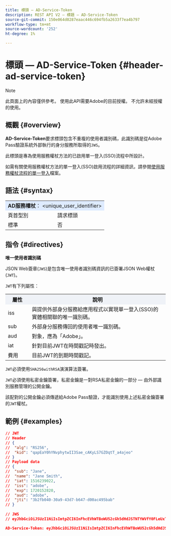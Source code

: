 ```yaml
---
title: 標頭 — AD-Service-Token
description: REST API V2 — 標題 — AD-Service-Token
source-git-commit: 150e064d0287eaac446c694fb5a2633f7ea4b797
workflow-type: tm+mt
source-wordcount: '252'
ht-degree: 1%

---
```



# 標頭 — AD-Service-Token {#header-ad-service-token}

>[!NOTE]
>
> 此頁面上的內容僅供參考。 使用此API需要Adobe的目前授權。 不允許未經授權的使用。

## 概觀 {#overview}

<b>AD-Service-Token</b>要求標頭包含不重複的使用者識別碼，此識別碼是從Adobe Pass驗證系統外部執行的身分服務所取得的`JWS`。

此標頭是專為使用服務權杖方法的已啟用單一登入(SSO)流程中所設計。

如需有關使用服務權杖方法的單一登入(SSO)啟用流程的詳細資訊，請參閱[使用服務權杖流程的單一登入](../../flows/single-sign-on-access-flows/rest-api-v2-single-sign-on-service-token-flows.md)檔案。

## 語法 {#syntax}

<table>
   <tr>
      <td style="background-color: #DEEBFF;" colspan="2"><b>AD服務權杖</b>： &lt;unique_user_identifier&gt;</td>
   </tr>
   <tr>
      <td>頁首型別</td>
      <td>請求標頭</td>
   </tr>
   <tr>
      <td>標準</td>
      <td>否</td>
   </tr>
</table>

## 指令 {#directives}

<b>唯一使用者識別碼</b>

JSON Web簽章(`JWS`)是包含唯一使用者識別碼資訊的已簽署JSON Web權杖(`JWT`)。

`JWT`有下列屬性：

<table>
   <tr>
      <th style="background-color: #EFF2F7; width: 15%;">屬性</th>
      <th style="background-color: #EFF2F7;">說明</th>
   </tr>
   <tr>
      <td>iss</td>
      <td>與提供外部身分服務給應用程式以實現單一登入(SSO)的實體相關聯的唯一識別碼。</td>
   </tr>
   <tr>
      <td>sub</td>
      <td>外部身分服務傳回的使用者唯一識別碼。</td>
   </tr>
   <tr>
      <td>aud</td>
      <td>對象，應為「Adobe」。</td>
   </tr>
   <tr>
      <td>iat</td>
      <td>針對目前JWT在時間戳記時發出。</td>
   </tr>
   <tr>
      <td>費用</td>
      <td>目前JWT的到期時間戳記。</td>
   </tr>
</table>

`JWT`必須使用`SHA256withRSA`演演算法簽署。

`JWT`必須使用私密金鑰簽署，私密金鑰是一對RSA私密金鑰的一部分 — 由外部識別服務管理的公開金鑰。

該配對的公開金鑰必須傳遞給Adobe Pass驗證，才能識別使用上述私密金鑰簽署的`JWT`權杖。

## 範例 {#examples}

```JSON
// JWT
// Header
// {
//  "alg": "RS256",
//  "kid": "qapEaY0hYNvphytwII3Sae_cAKyLS7GZOqtT_a4ajeo"
// }
// Payload data
// {
//  "sub": "Jane",
//  "name": "Jane Smith",
//  "iat": 1516239022,
//  "iss": "adobe",
//  "exp": 1720152820,
//  "aud": "adobe",
//  "jti": "3b2fb040-30a9-43d7-b647-d00ac495bab"
// }
 
// JWS
// eyJhbGciOiJSUzI1NiIsImtpZCI6InFhcEVhWTBoWU52cGh5dHdJSTNTYWVfY0FLeUxTN0daT3F0VF9hNGFqZW8ifQ.eyJzdWIiOiJKYW5lIiwibmFtZSI6IkphbmUgU21pdGgiLCJpYXQiOjE1MTYyMzkwMjIsImlzcyI6ImFkb2JlIiwiZXhwIjoxNzIwMTUyODIwLCJhdWQiOiJhZG9iZSIsImp0aSI6IjNiMmZiMDQwLTMwYTktNDNkNy1iNjQ3LWQwMGFjNDk1YmFiIn0.stHLZFh-635LDNjv9HRHzq912ICNCVGUS3f4RS_bAxpUiUSB6CShS2VvU4V-THEXj7d_zk1mxtPP0QM_pCrh4Vk2GaPRa856Bt_PhsfQY-_benDcB6MIoFX67qrREGncGiv7JEs3ksa-P1YvBYXolT7t52K093kFaQtICfB-aBa8danRZvUrJHjjFoILEpTbQuzxKRN6y36J3p1FZ-SfDuofHp3SnXDrWFRYyXYQnb9WFlhNBxR400-0vzTONZYd097WWy1shMw5V8TvIDvCDE5ifqk31gMdYga-N3JkcTA5QoW7Zl80UV7BhR5v14Va1IZLcbFra_UJdEzbBwW_nA

AD-Service-Token: eyJhbGciOiJSUzI1NiIsImtpZCI6InFhcEVhWTBoWU52cGh5dHdJSTNTYWVfY0FLeUxTN0daT3F0VF9hNGFqZW8ifQ.eyJzdWIiOiJKYW5lIiwibmFtZSI6IkphbmUgU21pdGgiLCJpYXQiOjE1MTYyMzkwMjIsImlzcyI6ImFkb2JlIiwiZXhwIjoxNzIwMTUyODIwLCJhdWQiOiJhZG9iZSIsImp0aSI6IjNiMmZiMDQwLTMwYTktNDNkNy1iNjQ3LWQwMGFjNDk1YmFiIn0.stHLZFh-635LDNjv9HRHzq912ICNCVGUS3f4RS_bAxpUiUSB6CShS2VvU4V-THEXj7d_zk1mxtPP0QM_pCrh4Vk2GaPRa856Bt_PhsfQY-_benDcB6MIoFX67qrREGncGiv7JEs3ksa-P1YvBYXolT7t52K093kFaQtICfB-aBa8danRZvUrJHjjFoILEpTbQuzxKRN6y36J3p1FZ-SfDuofHp3SnXDrWFRYyXYQnb9WFlhNBxR400-0vzTONZYd097WWy1shMw5V8TvIDvCDE5ifqk31gMdYga-N3JkcTA5QoW7Zl80UV7BhR5v14Va1IZLcbFra_UJdEzbBwW_nA
```
